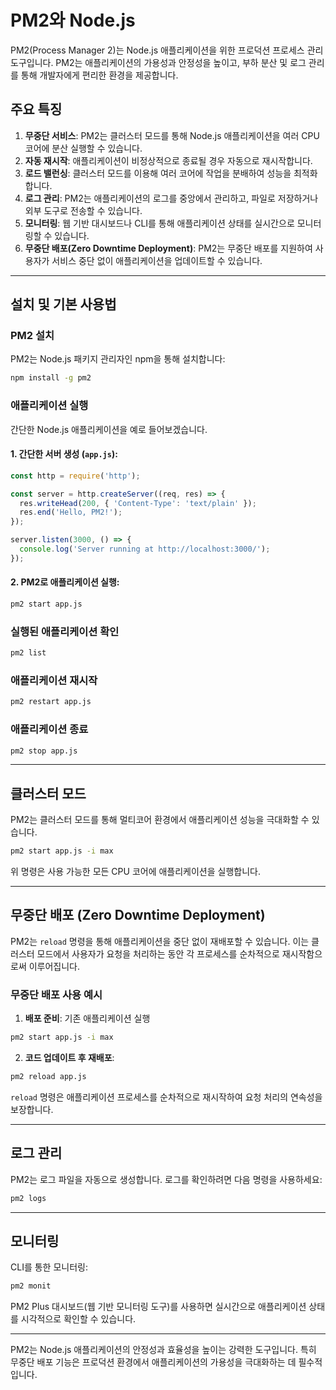 
# PM2와 Node.js

PM2(Process Manager 2)는 Node.js 애플리케이션을 위한 프로덕션 프로세스 관리 도구입니다. PM2는 애플리케이션의 가용성과 안정성을 높이고, 부하 분산 및 로그 관리를 통해 개발자에게 편리한 환경을 제공합니다.

## 주요 특징

1. **무중단 서비스**: PM2는 클러스터 모드를 통해 Node.js 애플리케이션을 여러 CPU 코어에 분산 실행할 수 있습니다.
2. **자동 재시작**: 애플리케이션이 비정상적으로 종료될 경우 자동으로 재시작합니다.
3. **로드 밸런싱**: 클러스터 모드를 이용해 여러 코어에 작업을 분배하여 성능을 최적화합니다.
4. **로그 관리**: PM2는 애플리케이션의 로그를 중앙에서 관리하고, 파일로 저장하거나 외부 도구로 전송할 수 있습니다.
5. **모니터링**: 웹 기반 대시보드나 CLI를 통해 애플리케이션 상태를 실시간으로 모니터링할 수 있습니다.
6. **무중단 배포(Zero Downtime Deployment)**: PM2는 무중단 배포를 지원하여 사용자가 서비스 중단 없이 애플리케이션을 업데이트할 수 있습니다.

---

## 설치 및 기본 사용법

### PM2 설치

PM2는 Node.js 패키지 관리자인 npm을 통해 설치합니다:

```bash
npm install -g pm2
```

### 애플리케이션 실행

간단한 Node.js 애플리케이션을 예로 들어보겠습니다.

#### 1. 간단한 서버 생성 (`app.js`):

```javascript
const http = require('http');

const server = http.createServer((req, res) => {
  res.writeHead(200, { 'Content-Type': 'text/plain' });
  res.end('Hello, PM2!');
});

server.listen(3000, () => {
  console.log('Server running at http://localhost:3000/');
});
```

#### 2. PM2로 애플리케이션 실행:

```bash
pm2 start app.js
```

### 실행된 애플리케이션 확인

```bash
pm2 list
```

### 애플리케이션 재시작

```bash
pm2 restart app.js
```

### 애플리케이션 종료

```bash
pm2 stop app.js
```

---

## 클러스터 모드

PM2는 클러스터 모드를 통해 멀티코어 환경에서 애플리케이션 성능을 극대화할 수 있습니다.

```bash
pm2 start app.js -i max
```

위 명령은 사용 가능한 모든 CPU 코어에 애플리케이션을 실행합니다.

---

## 무중단 배포 (Zero Downtime Deployment)

PM2는 `reload` 명령을 통해 애플리케이션을 중단 없이 재배포할 수 있습니다. 이는 클러스터 모드에서 사용자가 요청을 처리하는 동안 각 프로세스를 순차적으로 재시작함으로써 이루어집니다.

### 무중단 배포 사용 예시

1. **배포 준비**: 기존 애플리케이션 실행

```bash
pm2 start app.js -i max
```

2. **코드 업데이트 후 재배포**:

```bash
pm2 reload app.js
```

`reload` 명령은 애플리케이션 프로세스를 순차적으로 재시작하여 요청 처리의 연속성을 보장합니다.

---

## 로그 관리

PM2는 로그 파일을 자동으로 생성합니다. 로그를 확인하려면 다음 명령을 사용하세요:

```bash
pm2 logs
```

---

## 모니터링

CLI를 통한 모니터링:

```bash
pm2 monit
```

PM2 Plus 대시보드(웹 기반 모니터링 도구)를 사용하면 실시간으로 애플리케이션 상태를 시각적으로 확인할 수 있습니다.

---

PM2는 Node.js 애플리케이션의 안정성과 효율성을 높이는 강력한 도구입니다. 특히 무중단 배포 기능은 프로덕션 환경에서 애플리케이션의 가용성을 극대화하는 데 필수적입니다.
